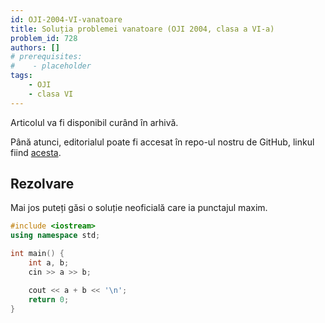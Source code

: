 ```yaml
---
id: OJI-2004-VI-vanatoare
title: Soluția problemei vanatoare (OJI 2004, clasa a VI-a)
problem_id: 728
authors: []
# prerequisites:
#    - placeholder
tags:
    - OJI
    - clasa VI
---
```


Articolul va fi disponibil curând în arhivă.

Până atunci, editorialul poate fi accesat în repo-ul nostru de GitHub, linkul fiind [acesta](https://github.com/roalgo-discord/Romanian-Olympiad-Solutions/blob/main/OJI%20(regional%20olympiad)/2004/OJI%202004%20VI.pdf).

## Rezolvare

Mai jos puteți găsi o soluție neoficială care ia punctajul maxim.

```cpp
#include <iostream>
using namespace std;

int main() {
    int a, b;
    cin >> a >> b;

    cout << a + b << '\n';
    return 0;
}
```
